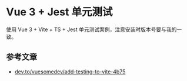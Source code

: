 # Vue 3 + Jest 单元测试

使用 Vue 3 + Vite + TS + Jest 单元测试案例，注意安装时版本号要与我的一致。

## 参考文章
- [dev.to/vuesomedev/add-testing-to-vite-4b75](https://dev.to/vuesomedev/add-testing-to-vite-4b75)



